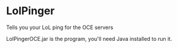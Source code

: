 LolPinger
=========

Tells you your LoL ping for the OCE servers

LolPingerOCE.jar is the program, you'll need Java installed to run it.
